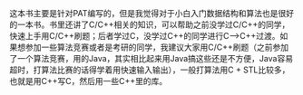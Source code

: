 这本书主要是针对PAT编写的，但是我觉得对于小白入门数据结构和算法也是很好的一本书。书里还讲了C/C++相关的知识，可以帮助之前没学过C/C++的同学，快速上手用C/C++刷题；后者学过C，没学过C++的同学进行C-->C++过渡。如果想参加一些算法竞赛或者是考研的同学，我建议大家用C/C++刷题（之前参加了一个算法竞赛，用的Java，其实相比起来用Java搞这些还是不方便，Java容易超时，打算法比赛的话得学着用快速输入输出），一般打算法用C + STL比较多，也就是用C++写C，然后用一些C++里的库。